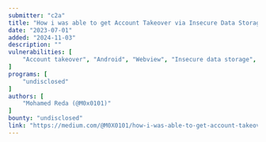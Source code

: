 ```yaml
---
submitter: "c2a"
title: "How i was able to get Account Takeover via Insecure Data Storage and WebView With Exported Activity"
date: "2023-07-01"
added: "2024-11-03"
description: ""
vulnerabilities: [
    "Account takeover", "Android", "Webview", "Insecure data storage", "Firebase"
]
programs: [
    "undisclosed"
]
authors: [
    "Mohamed Reda (@M0x0101)"
]
bounty: "undisclosed"
link: "https://medium.com/@M0X0101/how-i-was-able-to-get-account-takeover-via-insecure-data-storage-and-webview-with-exported-activity-5308a330ab80"
---
```




